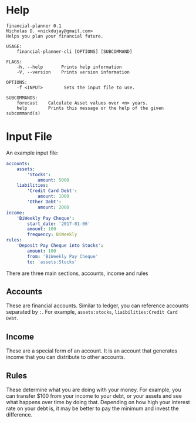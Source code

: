 # Help
```
financial-planner 0.1
Nicholas D. <nickdujay@gmail.com>
Helps you plan your financial future.

USAGE:
    financial-planner-cli [OPTIONS] [SUBCOMMAND]

FLAGS:
    -h, --help       Prints help information
    -V, --version    Prints version information

OPTIONS:
    -f <INPUT>        Sets the input file to use.

SUBCOMMANDS:
    forecast    Calculate Asset values over <n> years.
    help        Prints this message or the help of the given subcommand(s)
```

# Input File
An example input file:

```yaml
accounts:
    assets:
        'Stocks':
            amount: 5000
    liabilities:
        'Credit Card Debt':
            amount: 1000
        'Other Debt':
            amount: 2000
income:
    'BiWeekly Pay Cheque':
        start_date: '2017-01-06'
        amount: 100
        frequency: BiWeekly
rules:
    'Deposit Pay Cheque into Stocks':
        amount: 100
        from: 'BiWeekly Pay Cheque'
        to: 'assets:Stocks'
```

There are three main sections, accounts, income and rules

## Accounts
These are financial accounts. Similar to ledger, you can reference accounts separated by `:`.
For example, `assets:stocks`, `liaibilities:Credit Card Debt`.

## Income
These are a special form of an account. It is an account that generates income that you can distribute
to other accounts.

## Rules
These determine what you are doing with your money. For example, you can transfer $100 from your income
to your debt, or your assets and see what happens over time by doing that. Depending on how high your
interest rate on your debt is, it may be better to pay the minimum and invest the difference.
